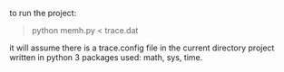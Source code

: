 to run the project:

> python memh.py < trace.dat

it will assume there is a trace.config file in the current directory
project written in python 3
packages used: math, sys, time.